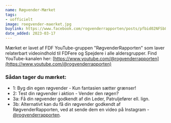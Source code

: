 ```yaml
---
name: Røgvender-Mærket
tags:
- uofficielt
image: roegvender-maerket.jpg
buylink: https://www.facebook.com/rogvenderrapporten/posts/pfbid02NFSb8h7RBYyv5xZ32xMmZdSVD55Men5N9XDHXfCJwqEjLjeCytscs79tiT9VuZkhl
date_added: 2023-03-17
---
```

Mærket er lavet af FDF YouTube-gruppen "RøgvenderRapporten" som laver relaterbart videoindhold til FDFere og Spejdere i alle aldersgrupper.
Find YouTube-kanalen her: [https://www.youtube.com/@rogvenderrapporten](https://www.youtube.com/@rogvenderrapporten)

### Sådan tager du mærket:
- 1: Byg din egen røgvender - Kun fantasien sætter grænser!
- 2: Test din røgvender i aktion - Vender den røgen?
- 3a: Få din røgvender godkendt af din Leder, Patruljefører ell. lign.
- 3b: Alternativt kan du få din røgvender godkendt af RøgvenderRapporten, ved at sende dem en video på Instagram - [@rogvenderrapporten](https://www.instagram.com/rogvenderrapporten/).
